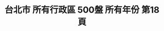 ---
title: "台北市 所有行政區 500盤 所有年份 第18頁"
description: "台北市 所有行政區 500盤 所有年份 獲獎餐廳 第18頁"
keywords:
  - 美食競賽
  - 台灣美食
  - 美食精選
datePublished: "2025-06-30"
dateModified: "2025-07-05"
city: "台北市"
district: "所有行政區"
award: "500盤"
year: "所有年份"
page: 18
count: 227

restaurants:
  - name: "小林海產"
    city: "台北市"
    district: "大安區"
    address: "台北市大安區光復南路574-1號"
    phone: "0223254930"
    geo: "25.033954469683454, 121.55715231169133"
    link: "台北市/大安區/小林海產"
    google_map: "https://maps.app.goo.gl/9Qc5HDxMUNWtNEMC6"
    footinder: "https://footinder.com.tw/%e5%8f%b0%e5%8c%97%e5%b8%82%e5%a4%a7%e5%ae%89%e5%8d%80/9088/"
    award:
    - name: "500盤"
      year: "2024"
  - name: "徐羅伐韓式餐廳"
    city: "台北市"
    district: "大安區"
    address: "台北市大安區永康街14巷5號1樓"
    phone: "0223581211"
    geo: "25.03141402596876, 121.52919666271427"
    link: "台北市/大安區/徐羅伐韓式餐廳"
    google_map: "https://maps.app.goo.gl/DbMKPJG3dm78ARwE6"
    footinder: "https://footinder.com.tw/%E5%8F%B0%E5%8C%97%E5%B8%82%E5%A4%A7%E5%AE%89%E5%8D%80/31436/"
    award:
    - name: "500盤"
      year: "2024"
  - name: "詹記麻辣火鍋 敦南店"
    city: "台北市"
    district: "大安區"
    address: "台北市大安區和平東路三段60號"
    phone: "0223777799"
    geo: "25.024359473430987, 121.54908750490029"
    link: "台北市/大安區/詹記麻辣火鍋_敦南店"
    google_map: "https://maps.app.goo.gl/bZzYwAbBsEhb7EvV9"
    footinder: "https://footinder.com.tw/%E5%8F%B0%E5%8C%97%E5%B8%82%E5%A4%A7%E5%AE%89%E5%8D%80/36261/"
    award:
    - name: "500盤"
      year: "2024"
  - name: "詹記麻辣火鍋-西門大世界"
    city: "台北市"
    district: "萬華區"
    address: "10844台北市萬華區成都路81號B1"
    phone: "0223111800"
    geo: "25.04311400354847, 121.505162945158"
    link: "台北市/萬華區/詹記麻辣火鍋-西門大世界"
    google_map: "https://maps.app.goo.gl/KKFc3J1GwyBE5yLk7"
    footinder: ""
    award:
    - name: "500盤"
      year: "2024"
  - name: "詹記麻辣火鍋-新莊總店"
    city: "台北市"
    district: "大安區"
    address: "242新北市新莊區新泰路187號"
    phone: "0229982794"
    geo: "25.03770756888766, 121.44733204983531"
    link: "台北市/大安區/詹記麻辣火鍋-新莊總店"
    google_map: "https://maps.app.goo.gl/j6Ht6pzmLFjFwF1y5"
    footinder: "https://footinder.com.tw/%e6%96%b0%e5%8c%97%e5%b8%82%e6%96%b0%e8%8e%8a%e5%8d%80/25747/"
    award:
    - name: "500盤"
      year: "2024"
  - name: "周記肉粥店"
    city: "台北市"
    district: "萬華區"
    address: "台北市萬華區廣州街104號"
    phone: "0223025588"
    geo: "25.036528085338258, 121.5022076698149"
    link: "台北市/萬華區/周記肉粥店"
    google_map: "https://maps.app.goo.gl/CyC4X85C91FbKeQa6"
    footinder: "https://footinder.com.tw/%E5%8F%B0%E5%8C%97%E5%B8%82%E8%90%AC%E8%8F%AF%E5%8D%80/7467/"
    award:
    - name: "500盤"
      year: "2024"
  - name: "春水堂"
    city: "台北市"
    district: "中正區"
    address: "分店眾多請自行搜尋"
    phone: ""
    geo: ""
    link: "台北市/中正區/春水堂"
    google_map: "https://www.google.com/maps/search/%E6%98%A5%E6%B0%B4%E5%A0%82/@25.0417308,121.3938917,10z/data=!3m1!4b1?entry=ttu&g_ep=EgoyMDI1MDYxMS4wIKXMDSoASAFQAw%3D%3D"
    footinder: "https://footinder.com.tw/%E5%8F%B0%E5%8C%97%E5%B8%82%E4%B8%AD%E5%B1%B1%E5%8D%80/43663/"
    award:
    - name: "500盤"
      year: "2024"
  - name: "醇一拉麵"
    city: "台北市"
    district: "大安區"
    address: "台北市大安區仁愛路四段48巷30-1號"
    phone: "0227066800"
    geo: "25.036282732036618, 121.54700082650679"
    link: "台北市/大安區/醇一拉麵"
    google_map: "https://maps.app.goo.gl/3fysJuC5jUdZzdbc7"
    footinder: "https://footinder.com.tw/%E5%8F%B0%E5%8C%97%E5%B8%82%E5%A4%A7%E5%AE%89%E5%8D%80/362156/"
    award:
    - name: "500盤"
      year: "2024"
  - name: "春韭"
    city: "台北市"
    district: "中山區"
    address: "台北市中山區中山北路二段183巷1-5號"
    phone: "0225930155"
    geo: "25.063860039282382, 121.52300489899268"
    link: "台北市/中山區/春韭"
    google_map: "https://maps.app.goo.gl/Qmni6uNzNo1H8R9t9"
    footinder: "https://footinder.com.tw/%e5%8f%b0%e5%8c%97%e5%b8%82%e4%b8%ad%e5%b1%b1%e5%8d%80/362158/"
    award:
    - name: "500盤"
      year: "2024"
---